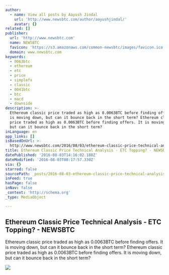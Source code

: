 ```yaml
---
author:
  - name: View all posts by Aayush Jindal
    url: 'http://www.newsbtc.com/author/aayushjindal/'
    avatar: {}
related: []
publisher:
  url: 'http://www.newsbtc.com'
  name: NEWSBTC
  favicon: 'https://s3.amazonaws.com/common-newsbtc/images/favicon.ico'
  domain: www.newsbtc.com
keywords:
  - 0063btc
  - ethereum
  - etc
  - price
  - simplefx
  - classic
  - 0041btc
  - btc
  - macd
  - downside
description: >-
  Ethereum classic price traded as high as 0.0063BTC before finding offers. It
  is moving down, but can it bounce back in the short term? Ethereum classic
  price traded as high as 0.0063BTC before finding offers. It is moving down,
  but can it bounce back in the short term?
inLanguage: en
app_links: []
isBasedOnUrl: >-
  http://www.newsbtc.com/2016/08/03/ethereum-classic-price-technical-analysis-etc-topping-2/
title: Ethereum Classic Price Technical Analysis - ETC Topping? - NEWSBTC
datePublished: '2016-08-03T14:16:02.188Z'
dateModified: '2016-08-03T08:17:57.330Z'
via: {}
starred: false
sourcePath: _posts/2016-08-03-ethereum-classic-price-technical-analysis-etc-topping-n.md
inFeed: true
hasPage: false
inNav: false
_context: 'http://schema.org'
_type: MediaObject

---
```

<article style=""><h1>Ethereum Classic Price Technical Analysis - ETC Topping? - NEWSBTC</h1><p>Ethereum classic price traded as high as 0.0063BTC before finding offers. It is moving down, but can it bounce back in the short term? Ethereum classic price traded as high as 0.0063BTC before finding offers. It is moving down, but can it bounce back in the short term?</p><img src="http://s3.amazonaws.com/main-newsbtc-images/2016/08/03070614/Ethereum-Classic2.png" /></article>